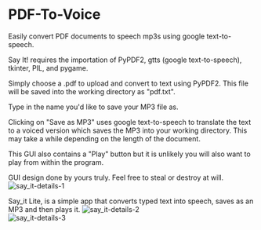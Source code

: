 # PDF-To-Voice
Easily convert PDF documents to speech mp3s using google text-to-speech.

Say It! requires the importation of PyPDF2, gtts (google text-to-speech), tkinter, PIL, and pygame. 

Simply choose a .pdf to upload and convert to text using PyPDF2. This file will be saved into the working directory as "pdf.txt".

Type in the name you'd like to save your MP3 file as.

Clicking on "Save as MP3" uses google text-to-speech to translate the text to a voiced version which saves the MP3 into your working directory. This may take a while depending on the length of the document. 

This GUI also contains a "Play" button but it is unlikely you will also want to play from within the program. 

GUI design done by yours truly. Feel free to steal or destroy at will. <br>
![say_it-details-1](https://user-images.githubusercontent.com/97214702/213806005-09be09a9-af3a-4fa7-9a8f-7a8f2ef25801.png)<br>

Say_it Lite, is a simple app that converts typed text into speech, saves as an MP3 and then plays it. 
![say_it-details-2](https://user-images.githubusercontent.com/97214702/213806049-93387aa3-e0fc-43ef-a3ee-1b5dace0f383.png)<br>
![say_it-details-3](https://user-images.githubusercontent.com/97214702/213806104-38e97174-8433-46f0-aa7e-e12a1f22cd1b.png)
